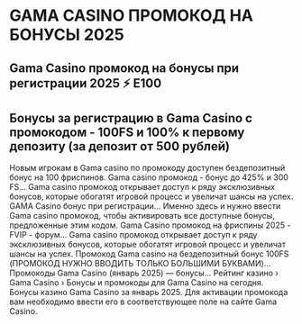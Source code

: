# GAMA CASINO ПРОМОКОД НА БОНУСЫ 2025

## Gama Casino промокод на бонусы при регистрации 2025 ⚡️ E100

## Бонусы за регистрацию в Gama Casino с промокодом - 100FS и 100% к первому депозиту (за депозит от 500 рублей)


Новым игрокам в Gama casino по промокоду доступен бездепозитный бонус на 100 фриспинов.
Gama casino промокод - бонус до 425% и 300 FS...
Gama casino промокод открывает доступ к ряду эксклюзивных бонусов, которые обогатят игровой процесс и увеличат шансы на успех.
GAMA Casino бонус при регистрации...
Именно здесь и нужно ввести Gama casino промокод, чтобы активировать все доступные бонусы, предложенные этим кодом.
Gama Casino промокод на фриспины 2025 - FVIP - форум...
Gama casino промокод открывает доступ к ряду эксклюзивных бонусов, которые обогатят игровой процесс и увеличат шансы на успех.
Промокод Gama casino на бездепозитный бонус 100FS (ПРОМОКОД НУЖНО ВВОДИТЬ ТОЛЬКО БОЛЬШИМИ БУКВАМИ)...
Промокоды Gama Casino (январь 2025) — бонусы...
Рейтинг казино › Gama Casino › Бонусы и промокоды для Gama Casino на сегодня.
Бонусы казино Gama Casino за январь 2025.
Для активации промокода вам необходимо ввести его в соответствующее поле на сайте Gama Casino.
